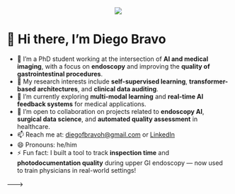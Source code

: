 <!-- Fake VS Code header -->
<div align="center">
  <img src="https://img.shields.io/badge/-DiegoBravoH-blue?style=flat-square&logo=visualstudiocode&logoColor=white" />
</div>



# 👋 Hi there, I’m Diego Bravo

- 🧠 I’m a PhD student working at the intersection of **AI and medical imaging**, with a focus on **endoscopy** and improving the **quality of gastrointestinal procedures**.
- 👀 My research interests include **self-supervised learning**, **transformer-based architectures**, and **clinical data auditing**.
- 🌱 I’m currently exploring **multi-modal learning** and **real-time AI feedback systems** for medical applications.
- 🤝 I’m open to collaboration on projects related to **endoscopy AI**, **surgical data science**, and **automated quality assessment** in healthcare.
- 📫 Reach me at: [diegofbravoh@gmail.com](mailto:diegofbravoh@gmail.com) or [LinkedIn](https://www.linkedin.com/in/ingdiegobravo/)
- 😄 Pronouns: he/him  
- ⚡ Fun fact: I built a tool to track **inspection time** and **photodocumentation quality** during upper GI endoscopy — now used to train physicians in real-world settings!

<!---
DiegoBravoH/DiegoBravoH is a ✨ special ✨ repository because its `README.md` appears on your GitHub profile.
You can click the Preview link to take a look at your changes.
--->

--->
